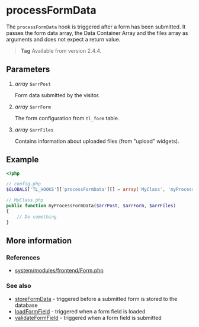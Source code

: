 # processFormData

The `processFormData` hook is triggered after a form has been submitted. It
passes the form data array, the Data Container Array and the files array as
arguments and does not expect a return value.

> **Tag** Available from version 2.4.4.


## Parameters

1. *array* `$arrPost`

    Form data submitted by the visitor.

2. *array* `$arrForm`

    The form configuration from `tl_form` table.

3. *array* `$arrFiles`

    Contains information about uploaded files (from "upload" widgets).


## Example

```php
<?php

// config.php
$GLOBALS['TL_HOOKS']['processFormData'][] = array('MyClass', 'myProcessFormData');

// MyClass.php
public function myProcessFormData($arrPost, $arrForm, $arrFiles)
{
    // Do something
}
```

## More information


### References

- [system/modules/frontend/Form.php](https://github.com/contao/core/blob/2.11.7/system/modules/frontend/Form.php#L461)


### See also

- [storeFormData](storeFormData.md) - triggered before a submitted form is stored to the database
- [loadFormField](loadFormField.md) - triggered when a form field is loaded
- [validateFormField](validateFormField.md) - triggered when a form field is submitted
